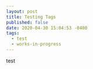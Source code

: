 ```yaml
---
layout: post
title: Testing Tags
published: false
date: 2020-04-30 15:04:53 -0400
tags:
  - test
  - works-in-progress
---
```

test